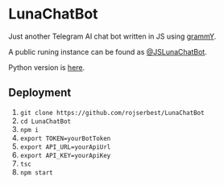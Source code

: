 # LunaChatBot

Just another Telegram AI chat bot written in JS using [grammY](https://grammy.dev/).

A public runing instance can be found as [@JSLunaChatBot](https://t.me/LunaChatBot).

Python version is [here](https://github.com/thehamkercat/LunaChatBot).

## Deployment

1. `git clone https://github.com/rojserbest/LunaChatBot`
2. `cd LunaChatBot`
3. `npm i`
4. `export TOKEN=yourBotToken`
5. `export API_URL=yourApiUrl`
6. `export API_KEY=yourApiKey`
7. `tsc`
8. `npm start`
